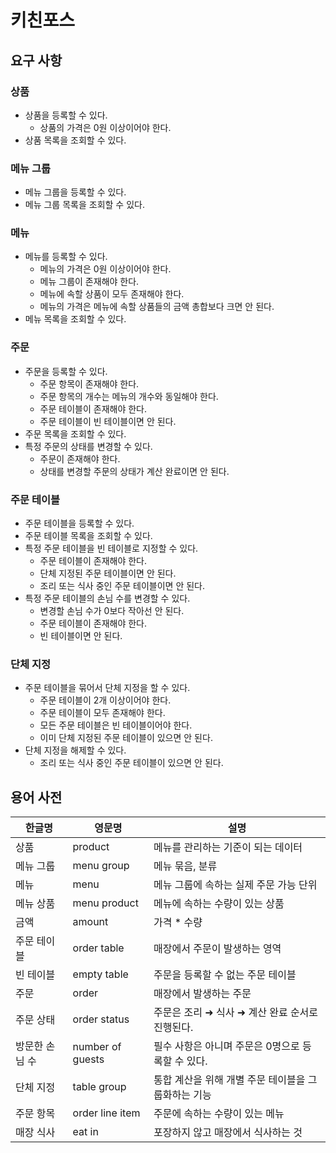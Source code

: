# 키친포스

## 요구 사항
### 상품
* 상품을 등록할 수 있다.
  * 상품의 가격은 0원 이상이어야 한다.
* 상품 목록을 조회할 수 있다.

### 메뉴 그룹
* 메뉴 그룹을 등록할 수 있다.
* 메뉴 그룹 목록을 조회할 수 있다.

### 메뉴
* 메뉴를 등록할 수 있다.
  * 메뉴의 가격은 0원 이상이어야 한다.
  * 메뉴 그룹이 존재해야 한다.
  * 메뉴에 속할 상품이 모두 존재해야 한다.
  * 메뉴의 가격은 메뉴에 속할 상품들의 금액 총합보다 크면 안 된다.
* 메뉴 목록을 조회할 수 있다.

### 주문
* 주문을 등록할 수 있다.
  * 주문 항목이 존재해야 한다.
  * 주문 항목의 개수는 메뉴의 개수와 동일해야 한다.
  * 주문 테이블이 존재해야 한다.
  * 주문 테이블이 빈 테이블이면 안 된다.
* 주문 목록을 조회할 수 있다.
* 특정 주문의 상태를 변경할 수 있다.
  * 주문이 존재해야 한다.
  * 상태를 변경할 주문의 상태가 계산 완료이면 안 된다. 

### 주문 테이블
* 주문 테이블을 등록할 수 있다.
* 주문 테이블 목록을 조회할 수 있다.
* 특정 주문 테이블을 빈 테이블로 지정할 수 있다.
  * 주문 테이블이 존재해야 한다.
  * 단체 지정된 주문 테이블이면 안 된다.
  * 조리 또는 식사 중인 주문 테이블이면 안 된다.
* 특정 주문 테이블의 손님 수를 변경할 수 있다.
  * 변경할 손님 수가 0보다 작아선 안 된다.
  * 주문 테이블이 존재해야 한다.
  * 빈 테이블이면 안 된다.

### 단체 지정
* 주문 테이블을 묶어서 단체 지정을 할 수 있다.
  * 주문 테이블이 2개 이상이어야 한다.
  * 주문 테이블이 모두 존재해야 한다.
  * 모든 주문 테이블은 빈 테이블이어야 한다.
  * 이미 단체 지정된 주문 테이블이 있으면 안 된다.
* 단체 지정을 해제할 수 있다.
  * 조리 또는 식사 중인 주문 테이블이 있으면 안 된다.

## 용어 사전

| 한글명 | 영문명 | 설명 |
| --- | --- | --- |
| 상품 | product | 메뉴를 관리하는 기준이 되는 데이터 |
| 메뉴 그룹 | menu group | 메뉴 묶음, 분류 |
| 메뉴 | menu | 메뉴 그룹에 속하는 실제 주문 가능 단위 |
| 메뉴 상품 | menu product | 메뉴에 속하는 수량이 있는 상품 |
| 금액 | amount | 가격 * 수량 |
| 주문 테이블 | order table | 매장에서 주문이 발생하는 영역 |
| 빈 테이블 | empty table | 주문을 등록할 수 없는 주문 테이블 |
| 주문 | order | 매장에서 발생하는 주문 |
| 주문 상태 | order status | 주문은 조리 ➜ 식사 ➜ 계산 완료 순서로 진행된다. |
| 방문한 손님 수 | number of guests | 필수 사항은 아니며 주문은 0명으로 등록할 수 있다. |
| 단체 지정 | table group | 통합 계산을 위해 개별 주문 테이블을 그룹화하는 기능 |
| 주문 항목 | order line item | 주문에 속하는 수량이 있는 메뉴 |
| 매장 식사 | eat in | 포장하지 않고 매장에서 식사하는 것 |
